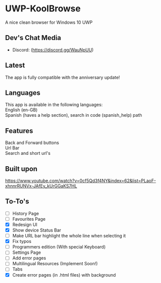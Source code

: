 # UWP-KoolBrowse
A nice clean browser for Windows 10 UWP

## Dev's Chat Media
- Discord:  (https://discord.gg/WauNpUU)

## Latest
The app is fully compatible with the anniversary update!

## Languages
This app is available in the following languages:</br>
English (en-GB)</br>
Spanish (haves a help section), search in code (spanish_help) path

## Features
Back and Forward buttons</br>
Url Bar</br>
Search and short url's</br>

## Built upon
https://www.youtube.com/watch?v=0cf5Qd3f4NY&index=62&list=PLaoF-xhnnrRUNVx-JAfEy_kUrGGaKS7HL

## To-To's
- [ ] History Page</br>
- [ ] Favourites Page</br>
- [x] Redesign UI</br>
- [x] Show device Status Bar</br>
- [ ] Make URL bar highlight the whole line when selecting it</br>
- [x] Fix typos</br>
- [ ] Programmers edition (With special Keyboard)</br>
- [ ] Settings Page</br>
- [ ] Add error pages</br>
- [ ] Multilingual Resources (Implement Soon!)</br>
- [ ] Tabs
- [x] Create error pages (in .html files) with background
